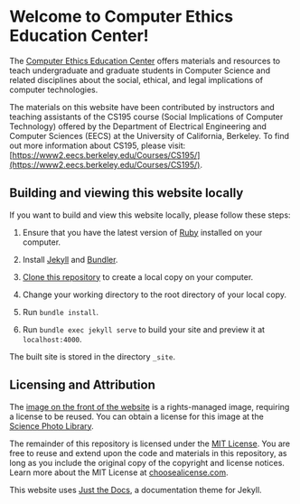 # Welcome to Computer Ethics Education Center!

The [Computer Ethics Education Center](https://computer-ethics.com/modules/) offers materials and resources to teach undergraduate and graduate students in Computer Science and related disciplines about the social, ethical, and legal implications of computer technologies.

The materials on this website have been contributed by instructors and teaching assistants of the CS195 course (Social Implications of Computer Technology) offered by the Department of Electrical Engineering and Computer Sciences (EECS) at the University of California, Berkeley. To find out more information about CS195, please visit: [https://www2.eecs.berkeley.edu/Courses/CS195/](https://www2.eecs.berkeley.edu/Courses/CS195/).

## Building and viewing this website locally

If you want to build and view this website locally, please follow these steps:

1. Ensure that you have the latest version of [Ruby](https://www.ruby-lang.org/) installed on your computer.

2. Install [Jekyll](https://jekyllrb.com/) and [Bundler](https://bundler.io/).

3. [Clone this repository](https://docs.github.com/en/repositories/creating-and-managing-repositories/cloning-a-repository) to create a local copy on your computer.

4. Change your working directory to the root directory of your local copy.

5. Run `bundle install`.

6. Run `bundle exec jekyll serve` to build your site and preview it at `localhost:4000`.

The built site is stored in the directory `_site`.

## Licensing and Attribution

The [image on the front of the website](https://github.com/computer-ethics/computer-ethics.github.io/blob/main/assets/images/logo.jpg) is a rights-managed image, requiring a license to be reused. You can obtain a license for this image at the [Science Photo Library](https://www.sciencephoto.com/media/351841/view/artificial-intelligence-artwork).

The remainder of this repository is licensed under the [MIT License](https://github.com/computer-ethics/computer-ethics.github.io/blob/main/LICENSE). You are free to reuse and extend upon the code and materials in this repository, as long as you include the original copy of the copyright and license notices. Learn more about the MIT License at [choosealicense.com](https://choosealicense.com/licenses/mit/).

This website uses [Just the Docs](https://github.com/just-the-docs/just-the-docs), a documentation theme for Jekyll.
